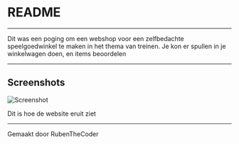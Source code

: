 # README

---

Dit was een poging om een webshop voor een zelfbedachte speelgoedwinkel te maken in het thema van treinen. Je kon er spullen in je winkelwagen doen, en items beoordelen

---

## Screenshots
![Screenshot](https://github.com/RubenTheCoder/Shunji-Railways-attempt-1/assets/130549492/65d8200b-9224-47fc-bc5c-8adae9428d6a)

Dit is hoe de website eruit ziet

---

Gemaakt door RubenTheCoder
